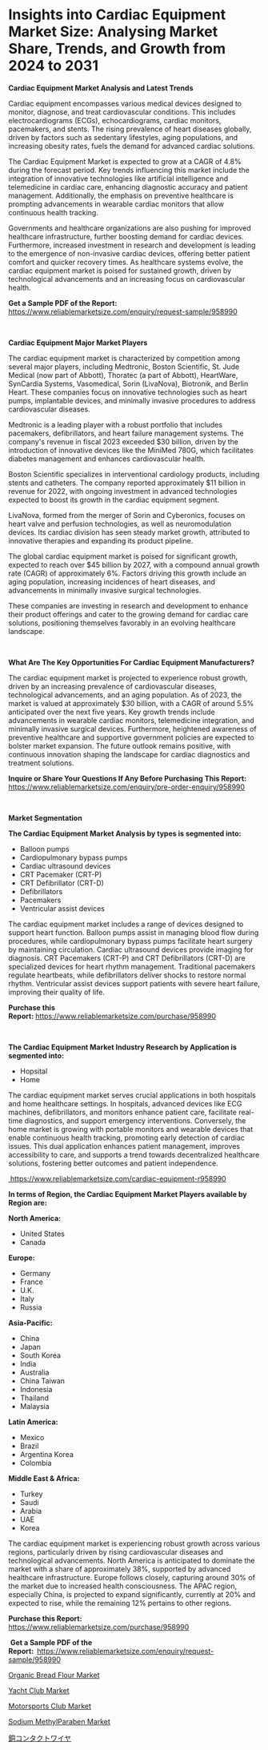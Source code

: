 <p><h1>Insights into Cardiac Equipment Market Size: Analysing Market Share, Trends, and Growth from 2024 to 2031</h1></p><p><strong>Cardiac Equipment Market Analysis and Latest Trends</strong></p>
<p><p>Cardiac equipment encompasses various medical devices designed to monitor, diagnose, and treat cardiovascular conditions. This includes electrocardiograms (ECGs), echocardiograms, cardiac monitors, pacemakers, and stents. The rising prevalence of heart diseases globally, driven by factors such as sedentary lifestyles, aging populations, and increasing obesity rates, fuels the demand for advanced cardiac solutions.</p><p>The Cardiac Equipment Market is expected to grow at a CAGR of 4.8% during the forecast period. Key trends influencing this market include the integration of innovative technologies like artificial intelligence and telemedicine in cardiac care, enhancing diagnostic accuracy and patient management. Additionally, the emphasis on preventive healthcare is prompting advancements in wearable cardiac monitors that allow continuous health tracking. </p><p>Governments and healthcare organizations are also pushing for improved healthcare infrastructure, further boosting demand for cardiac devices. Furthermore, increased investment in research and development is leading to the emergence of non-invasive cardiac devices, offering better patient comfort and quicker recovery times. As healthcare systems evolve, the cardiac equipment market is poised for sustained growth, driven by technological advancements and an increasing focus on cardiovascular health.</p></p>
<p><strong>Get a Sample PDF of the Report:&nbsp;</strong> <a href="https://www.reliablemarketsize.com/enquiry/request-sample/958990">https://www.reliablemarketsize.com/enquiry/request-sample/958990</a></p>
<p>&nbsp;</p>
<p><strong>Cardiac Equipment Major Market Players</strong></p>
<p><p>The cardiac equipment market is characterized by competition among several major players, including Medtronic, Boston Scientific, St. Jude Medical (now part of Abbott), Thoratec (a part of Abbott), HeartWare, SynCardia Systems, Vasomedical, Sorin (LivaNova), Biotronik, and Berlin Heart. These companies focus on innovative technologies such as heart pumps, implantable devices, and minimally invasive procedures to address cardiovascular diseases.</p><p>Medtronic is a leading player with a robust portfolio that includes pacemakers, defibrillators, and heart failure management systems. The company's revenue in fiscal 2023 exceeded $30 billion, driven by the introduction of innovative devices like the MiniMed 780G, which facilitates diabetes management and enhances cardiovascular health.</p><p>Boston Scientific specializes in interventional cardiology products, including stents and catheters. The company reported approximately $11 billion in revenue for 2022, with ongoing investment in advanced technologies expected to boost its growth in the cardiac equipment segment.</p><p>LivaNova, formed from the merger of Sorin and Cyberonics, focuses on heart valve and perfusion technologies, as well as neuromodulation devices. Its cardiac division has seen steady market growth, attributed to innovative therapies and expanding its product pipeline.</p><p>The global cardiac equipment market is poised for significant growth, expected to reach over $45 billion by 2027, with a compound annual growth rate (CAGR) of approximately 6%. Factors driving this growth include an aging population, increasing incidences of heart diseases, and advancements in minimally invasive surgical technologies.</p><p>These companies are investing in research and development to enhance their product offerings and cater to the growing demand for cardiac care solutions, positioning themselves favorably in an evolving healthcare landscape.</p></p>
<p>&nbsp;</p>
<p><strong>What Are The Key Opportunities For Cardiac Equipment Manufacturers?</strong></p>
<p><p>The cardiac equipment market is projected to experience robust growth, driven by an increasing prevalence of cardiovascular diseases, technological advancements, and an aging population. As of 2023, the market is valued at approximately $30 billion, with a CAGR of around 5.5% anticipated over the next five years. Key growth trends include advancements in wearable cardiac monitors, telemedicine integration, and minimally invasive surgical devices. Furthermore, heightened awareness of preventive healthcare and supportive government policies are expected to bolster market expansion. The future outlook remains positive, with continuous innovation shaping the landscape for cardiac diagnostics and treatment solutions.</p></p>
<p><strong>Inquire or Share Your Questions If Any Before Purchasing This Report:</strong> <a href="https://www.reliablemarketsize.com/enquiry/pre-order-enquiry/958990">https://www.reliablemarketsize.com/enquiry/pre-order-enquiry/958990</a></p>
<p>&nbsp;</p>
<p><strong>Market Segmentation</strong></p>
<p><strong>The Cardiac Equipment Market Analysis by types is segmented into:</strong></p>
<p><ul><li>Balloon pumps</li><li>Cardiopulmonary bypass pumps</li><li>Cardiac ultrasound devices</li><li>CRT Pacemaker (CRT-P)</li><li>CRT Defibrillator (CRT-D)</li><li>Defibrillators</li><li>Pacemakers</li><li>Ventricular assist devices</li></ul></p>
<p><p>The cardiac equipment market includes a range of devices designed to support heart function. Balloon pumps assist in managing blood flow during procedures, while cardiopulmonary bypass pumps facilitate heart surgery by maintaining circulation. Cardiac ultrasound devices provide imaging for diagnosis. CRT Pacemakers (CRT-P) and CRT Defibrillators (CRT-D) are specialized devices for heart rhythm management. Traditional pacemakers regulate heartbeats, while defibrillators deliver shocks to restore normal rhythm. Ventricular assist devices support patients with severe heart failure, improving their quality of life.</p></p>
<p><strong>Purchase this Report:&nbsp;</strong><a href="https://www.reliablemarketsize.com/purchase/958990">https://www.reliablemarketsize.com/purchase/958990</a></p>
<p>&nbsp;</p>
<p><strong>The Cardiac Equipment Market Industry Research by Application is segmented into:</strong></p>
<p><ul><li>Hopsital</li><li>Home</li></ul></p>
<p><p>The cardiac equipment market serves crucial applications in both hospitals and home healthcare settings. In hospitals, advanced devices like ECG machines, defibrillators, and monitors enhance patient care, facilitate real-time diagnostics, and support emergency interventions. Conversely, the home market is growing with portable monitors and wearable devices that enable continuous health tracking, promoting early detection of cardiac issues. This dual application enhances patient management, improves accessibility to care, and supports a trend towards decentralized healthcare solutions, fostering better outcomes and patient independence.</p></p>
<p><a href="https://www.reliablemarketsize.com/cardiac-equipment-r958990">&nbsp;https://www.reliablemarketsize.com/cardiac-equipment-r958990</a></p>
<p><strong>In terms of Region, the Cardiac Equipment Market Players available by Region are:</strong></p>
<p>
    <p> <strong> North America: </strong>
        <ul>
            <li>United States</li>
            <li>Canada</li>
        </ul>
        </p> 
    <p> <strong> Europe: </strong>
        <ul>
            <li>Germany</li>
            <li>France</li>
            <li>U.K.</li>
            <li>Italy</li>
            <li>Russia</li>
        </ul>
        </p> 
    <p> <strong> Asia-Pacific: </strong>
        <ul>
            <li>China</li>
            <li>Japan</li>
            <li>South Korea</li>
            <li>India</li>
            <li>Australia</li>
            <li>China Taiwan</li>
            <li>Indonesia</li>
            <li>Thailand</li>
            <li>Malaysia</li>
        </ul>
        </p> 
    <p> <strong> Latin America: </strong>
        <ul>
            <li>Mexico</li>
            <li>Brazil</li>
            <li>Argentina Korea</li>
            <li>Colombia</li>
        </ul>
        </p> 
    <p> <strong> Middle East & Africa: </strong>
        <ul>
            <li>Turkey</li>
            <li>Saudi</li>
            <li>Arabia</li>
            <li>UAE</li>
            <li>Korea</li>
        </ul>
    </p>
    </p>
<p><p>The cardiac equipment market is experiencing robust growth across various regions, particularly driven by rising cardiovascular diseases and technological advancements. North America is anticipated to dominate the market with a share of approximately 38%, supported by advanced healthcare infrastructure. Europe follows closely, capturing around 30% of the market due to increased health consciousness. The APAC region, especially China, is projected to expand significantly, currently at 20% and expected to rise, while the remaining 12% pertains to other regions.</p></p>
<p><strong>Purchase this Report: </strong><a href="https://www.reliablemarketsize.com/purchase/958990">https://www.reliablemarketsize.com/purchase/958990</a></p>
<p>&nbsp;<strong>Get a Sample PDF of the Report:&nbsp;&nbsp;</strong><a href="https://www.reliablemarketsize.com/enquiry/request-sample/958990">https://www.reliablemarketsize.com/enquiry/request-sample/958990</a></p>
<p><strong></strong></p>
<p><p><a href="https://medium.com/@christopher.walker6564/the-organic-bread-flour-market-research-report-provides-an-in-depth-and-up-to-date-analysis-of-5283692c9288">Organic Bread Flour Market</a></p><p><a href="https://www.linkedin.com/pulse/insights-yacht-club-industry-market-financial-status-size-revenue-3vbcf?trackingId=BlGLDArCT9atiZwEoBW9Tw%3D%3D">Yacht Club Market</a></p><p><a href="https://www.linkedin.com/pulse/motorsports-club-market-trends-regional-insights-forecasted-wsvzf?trackingId=9shJmXXaRB%2B4CYN4dRXKBg%3D%3D">Motorsports Club Market</a></p><p><a href="https://issuu.com/reportprime-2/docs/sodium-methylparaben-market-size-20_f8fdec5f95a04b">Sodium MethylParaben Market</a></p><p><a href="https://medium.com/@susanjprice2023/%E9%8A%85%E6%8E%A5%E8%A7%A6%E7%B7%9A%E5%B8%82%E5%A0%B4-%E3%82%B0%E3%83%AD%E3%83%BC%E3%83%90%E3%83%AB%E3%83%88%E3%83%AC%E3%83%B3%E3%83%89%E3%81%A8%E5%B8%82%E5%A0%B4%E4%BA%88%E6%B8%AC-2024-2031-adfe498a3c39">銅コンタクトワイヤ</a></p></p>